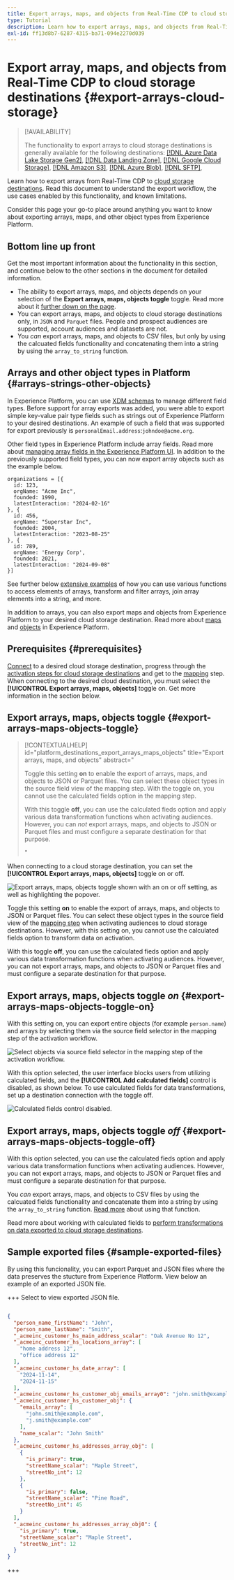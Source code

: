 ```yaml
---
title: Export arrays, maps, and objects from Real-Time CDP to cloud storage destinations
type: Tutorial
description: Learn how to export arrays, maps, and objects from Real-Time CDP to cloud storage destinations.
exl-id: ff13d8b7-6287-4315-ba71-094e2270d039
---
```

# Export array, maps, and objects from Real-Time CDP to cloud storage destinations {#export-arrays-cloud-storage}

>[!AVAILABILITY]
>
>The functionality to export arrays to cloud storage destinations is generally available for the following destinations: [[!DNL Azure Data Lake Storage Gen2]](../../destinations/catalog/cloud-storage/adls-gen2.md), [[!DNL Data Landing Zone]](../../destinations/catalog/cloud-storage/data-landing-zone.md), [[!DNL Google Cloud Storage]](../../destinations/catalog/cloud-storage/google-cloud-storage.md), [[!DNL Amazon S3]](../../destinations/catalog/cloud-storage/amazon-s3.md), [[!DNL Azure Blob]](../../destinations/catalog/cloud-storage/azure-blob.md), [[!DNL SFTP]](../../destinations/catalog/cloud-storage/sftp.md),

Learn how to export arrays from Real-Time CDP to [cloud storage destinations](/help/destinations/catalog/cloud-storage/overview.md). Read this document to understand the export workflow, the use cases enabled by this functionality, and known limitations.

Consider this page your go-to place around anything you want to know about exporting arrays, maps, and other object types from Experience Platform.

## Bottom line up front

Get the most important information about the functionality in this section, and continue below to the other sections in the document for detailed information.

* The ability to export arrays, maps, and objects depends on your selection of the **Export arrays, maps, objects toggle** toggle. Read more about it [further down on the page](#export-arrays-maps-objects-toggle).
* You can export arrays, maps, and objects to cloud storage destinations only, in `JSON` and `Parquet` files. People and prospect audiences are supported, account audiences and datasets are not.
* You *can* export arrays, maps, and objects to CSV files, but only by using the calcuated fields functionality and concatenating them into a string by using the `array_to_string` function.

## Arrays and other object types in Platform {#arrays-strings-other-objects}

In Experience Platform, you can use [XDM schemas](/help/xdm/home.md) to manage different field types. Before support for array exports was added, you were able to export simple key-value pair type fields such as strings out of Experience Platform to your desired destinations. An example of such a field that was supported for export previously is `personalEmail.address`:`johndoe@acme.org`.

Other field types in Experience Platform include array fields. Read more about [managing array fields in the Experience Platform UI](/help/xdm/ui/fields/array.md). In addition to the previously supported field types, you can now export array objects such as the example below.

``` 
organizations = [{
  id: 123,
  orgName: "Acme Inc",
  founded: 1990,
  latestInteraction: "2024-02-16"
}, {
  id: 456,
  orgName: "Superstar Inc",
  founded: 2004,
  latestInteraction: "2023-08-25"
}, {
  id: 789,
  orgName: 'Energy Corp',
  founded: 2021,
  latestInteraction: "2024-09-08"
}]
```

See further below [extensive examples](#examples) of how you can use various functions to access elements of arrays, transform and filter arrays, join array elements into a string, and more.  

In addition to arrays, you can also export maps and objects from Experience Platform to your desired cloud storage destination. Read more about [maps](/help/xdm/ui/fields/map.md) and [objects](/help/xdm/ui/fields/object.md) in Experience Platform.

## Prerequisites {#prerequisites}

[Connect](/help/destinations/ui/connect-destination.md) to a desired cloud storage destination, progress through the [activation steps for cloud storage destinations](/help/destinations/ui/activate-batch-profile-destinations.md) and get to the [mapping](/help/destinations/ui/activate-batch-profile-destinations.md#mapping) step. When connecting to the desired cloud destination, you must select the **[!UICONTROL Export arrays, maps, objects]** toggle on. Get more information in the section below.

## Export arrays, maps, objects toggle {#export-arrays-maps-objects-toggle}

>[!CONTEXTUALHELP]
>id="platform_destinations_export_arrays_maps_objects"
>title="Export arrays, maps, and objects"
>abstract="<p> Toggle this setting <b>on</b> to enable the export of arrays, maps, and objects to JSON or Parquet files. You can select these object types in the source field view of the mapping step. With the toggle on, you cannot use the calculated fields option in the mapping step.</p><p>With this toggle <b>off</b>, you can use the calculated fieds option and apply various data transformation functions when activating audiences. However, you can <i>not</i> export arrays, maps, and objects to JSON or Parquet files and must configure a separate destination for that purpose.</p>"

When connecting to a cloud storage destination, you can set the **[!UICONTROL Export arrays, maps, objects]** toggle on or off.

![Export arrays, maps, objects toggle shown with an on or off setting, as well as highlighting the popover.](/help/destinations/assets/ui/export-arrays-calculated-fields/export-objects-toggle.gif)

Toggle this setting **on** to enable the export of arrays, maps, and objects to JSON or Parquet files. You can select these object types in the source field view of the [mapping step](/help/destinations/ui/activate-batch-profile-destinations.md#mapping) when activating audiences to cloud storage destinations. However, with this setting on, you cannot use the calculated fields option to transform data on activation.

With this toggle **off**, you can use the calculated fieds option and apply various data transformation functions when activating audiences. However, you can not export arrays, maps, and objects to JSON or Parquet files and must configure a separate destination for that purpose.

## Export arrays, maps, objects toggle *on* {#export-arrays-maps-objects-toggle-on}

With this setting on, you can export entire objects (for example `person.name`) and arrays by selecting them via the source field selector in the mapping step of the activation workflow.

![Select objects via source field selector in the mapping step of the activation workflow.](/help/destinations/assets/ui/export-arrays-calculated-fields/select-object.gif)

With this option selected, the user interface blocks users from utilizing calculated fields, and the **[!UICONTROL Add calculated fields]** control is disabled, as shown below. To use calculated fields for data transformations, set up a destination connection with the toggle off.

![Calculated fields control disabled.](/help/destinations/assets/ui/export-arrays-calculated-fields/calculated-fields-disabled.png)

## Export arrays, maps, objects toggle *off* {#export-arrays-maps-objects-toggle-off}

With this option selected, you can use the calculated fieds option and apply various data transformation functions when activating audiences. However, you can not export arrays, maps, and objects to JSON or Parquet files and must configure a separate destination for that purpose.

You *can* export arrays, maps, and objects to CSV files by using the calcuated fields functionality and concatenate them into a string by using the `array_to_string` function. [Read more](#array-to-string-function-export-arrays) about using that function.

Read more about working with calculated fields to [perform transformations on data exported to cloud storage destinations](/help/destinations/ui/data-transformations-calculated-fields.md).

## Sample exported files {#sample-exported-files}

By using this funcionality, you can export Parquet and JSON files where the data preserves the stucture from Experience Platform. View below an example of an exported JSON file.

+++ Select to view exported JSON file.

```json

{
  "person_name_firstName": "John",
  "person_name_lastName": "Smith",
  "_acmeinc_customer_hs_main_address_scalar": "Oak Avenue No 12",
  "_acmeinc_customer_hs_locations_array": [
    "home address 12",
    "office address 12"
  ],
  "_acmeinc_customer_hs_date_array": [
    "2024-11-14",
    "2024-11-15"
  ],
  "_acmeinc_customer_hs_customer_obj_emails_array0": "john.smith@example.com",
  "_acmeinc_customer_hs_customer_obj": {
    "emails_array": [
      "john.smith@example.com",
      "j.smith@example.com"
    ],
    "name_scalar": "John Smith"
  },
  "_acmeinc_customer_hs_addresses_array_obj": [
    {
      "is_primary": true,
      "streetName_scalar": "Maple Street",
      "streetNo_int": 12
    },
    {
      "is_primary": false,
      "streetName_scalar": "Pine Road",
      "streetNo_int": 45
    }
  ],
  "_acmeinc_customer_hs_addresses_array_obj0": {
    "is_primary": true,
    "streetName_scalar": "Maple Street",
    "streetNo_int": 12
  }
}

```

+++